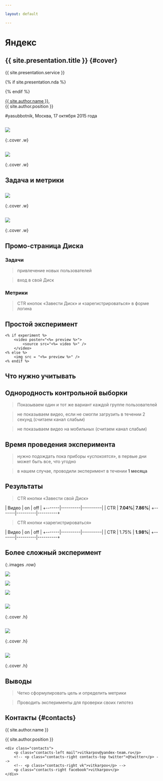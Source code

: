 ```yaml
---

layout: default

---
```


# Яндекс

## **{{ site.presentation.title }}** {#cover}

<div class="s">
    <div class="service">{{ site.presentation.service }}</div>
</div>

{% if site.presentation.nda %}
<div class="nda"></div>
{% endif %}

<div class="info">
	<p class="author"><a href="{{ site.author.link }}">{{ site.author.name }}</a>, <br/> {{ site.author.position }}</p>
    <p class="author">#yasubbotnik, Москва, 17 октября 2015 года</p>
</div>

## ![](pictures/disk.png)
{:.cover .w}

## ![](pictures/disk-mini.png)
{:.cover .w}

## **Задача и метрики**

## ![](pictures/waterfall.jpg)
{:.cover .w}

## ![](pictures/agile.jpg)
{:.cover .w}

## Промо-страница Диска

### Задачи

> привлечение новых пользователей

> вход в свой Диск

### Метрики

> CTR кнопок «Завести Диск» и «зарегистрироваться» в форме логина

## Простой эксперимент

    <% if experiment %>
        <video poster="<%= preview %>">
            <source src="<%= video %>" />
        </video>
    <% else %>
        <img src = "<%= preview %>" />
    <% endif %>

## **Что нужно учитывать**

## Однородность контрольной выборки

> Показываем один и тот же вариант каждой группе пользователей

> не показываем видео, если не смогли загрузить в течении 2 секунд (считаем канал слабым)

> не показываем видео на мобильных (считаем канал слабым)

## Время проведения эксперимента

> нужно подождать пока приборы «успокоятся», в первые дни может быть все, что угодно

> в нашем случае, проводили эксперимент в течении **1 месяца**

## Результаты

> CTR кнопки «Завести свой Диск»

| Видео | on       | off      |
+-------|----------|----------|
| CTR   | **7.04%**| **7.86%**|
+-------|----------|----------+

> CTR кнопки «зарегистрироваться»

| Видео | on       | off      |
+-------|----------|----------|
| CTR   | 1.75%    | **1.98%**|
+-------|----------|----------+

## Более сложный эксперимент
{:.images .row}

![](pictures/disk-mini.png)

![](pictures/disk-middle.png)

![](pictures/disk.png)

## ![](pictures/plot1.jpg)
{:.cover .h}

## ![](pictures/plot2.jpg)
{:.cover .h}

## ![](pictures/plot3.jpg)
{:.cover .h}

## Выводы

> Четко сформулировать цель и определить метрики

> Проводить эксперименты для проверки своих гипотез

## **Контакты** {#contacts}

<div class="info">
    <p class="author">{{ site.author.name }}</p>
    <p class="position">{{ site.author.position }}</p>

    <div class="contacts">
        <p class="contacts-left mail">vitkarpov@yandex-team.ru</p>
        <!-- <p class="contacts-right contacts-top twitter">@twitter</p> -->
        <!-- <p class="contacts-right vk">vitkarpov</p> -->
        <p class="contacts-right facebook">vitkarpov</p>
    </div>
</div>

